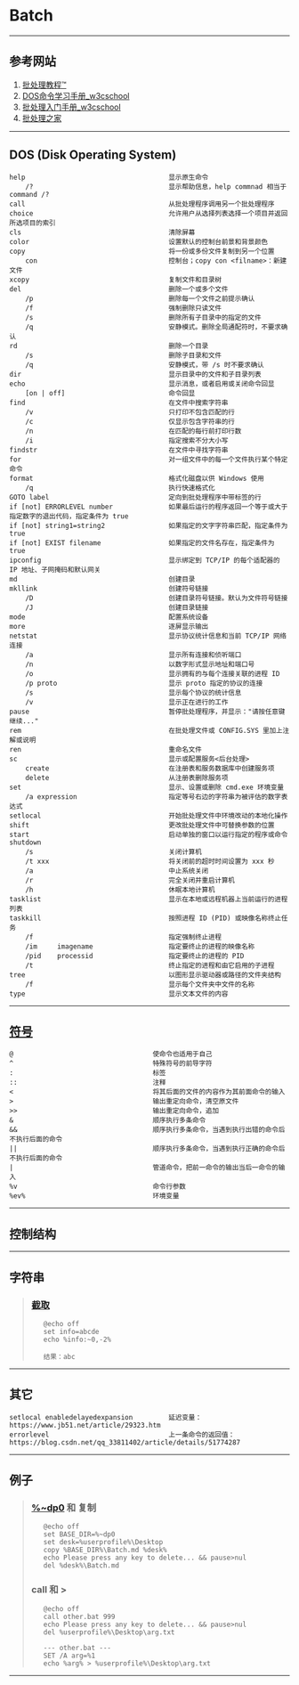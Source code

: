 # Batch
---
## 参考网站
1. [批处理教程™](https://www.yiibai.com/batch_script)
2. [DOS命令学习手册_w3cschool](https://www.w3cschool.cn/dosmlxxsc1/)
3. [批处理入门手册_w3cschool](https://www.w3cschool.cn/pclrmsc/)
4. [批处理之家](http://www.bathome.net/)
---
## DOS (Disk Operating System)
```
help                                    显示原生命令
    /?                                  显示帮助信息，help commnad 相当于 command /?
call                                    从批处理程序调用另一个批处理程序
choice                                  允许用户从选择列表选择一个项目并返回所选项目的索引
cls                                     清除屏幕
color                                   设置默认的控制台前景和背景颜色
copy                                    将一份或多份文件复制到另一个位置
    con                                 控制台；copy con <filname>：新建文件
xcopy                                   复制文件和目录树
del                                     删除一个或多个文件
    /p                                  删除每一个文件之前提示确认
    /f                                  强制删除只读文件
    /s                                  删除所有子目录中的指定的文件
    /q                                  安静模式。删除全局通配符时，不要求确认
rd                                      删除一个目录
    /s                                  删除子目录和文件
    /q                                  安静模式，带 /s 时不要求确认
dir                                     显示目录中的文件和子目录列表
echo                                    显示消息，或者启用或关闭命令回显
    [on | off]                          命令回显
find                                    在文件中搜索字符串
    /v                                  只打印不包含匹配的行
    /c                                  仅显示包含字符串的行
    /n                                  在匹配的每行前打印行数
    /i                                  指定搜索不分大小写
findstr                                 在文件中寻找字符串
for                                     对一组文件中的每一个文件执行某个特定命令
format                                  格式化磁盘以供 Windows 使用
    /q                                  执行快速格式化
GOTO label                              定向到批处理程序中带标签的行
if [not] ERRORLEVEL number              如果最后运行的程序返回一个等于或大于指定数字的退出代码，指定条件为 true
if [not] string1=string2                如果指定的文字字符串匹配，指定条件为 true
if [not] EXIST filename                 如果指定的文件名存在，指定条件为 true
ipconfig                                显示绑定到 TCP/IP 的每个适配器的 IP 地址、子网掩码和默认网关
md                                      创建目录
mkllink                                 创建符号链接
    /D                                  创建目录符号链接。默认为文件符号链接
    /J                                  创建目录链接
mode                                    配置系统设备
more                                    逐屏显示输出
netstat                                 显示协议统计信息和当前 TCP/IP 网络连接
    /a                                  显示所有连接和侦听端口
    /n                                  以数字形式显示地址和端口号
    /o                                  显示拥有的与每个连接关联的进程 ID
    /p proto                            显示 proto 指定的协议的连接
    /s                                  显示每个协议的统计信息
    /v                                  显示正在进行的工作
pause                                   暂停批处理程序，并显示："请按任意键继续..."
rem                                     在批处理文件或 CONFIG.SYS 里加上注解或说明
ren                                     重命名文件
sc                                      显示或配置服务<后台处理>
    create                              在注册表和服务数据库中创建服务项
    delete                              从注册表删除服务项
set                                     显示、设置或删除 cmd.exe 环境变量
    /a expression                       指定等号右边的字符串为被评估的数字表达式
setlocal                                开始批处理文件中环境改动的本地化操作
shift                                   更改批处理文件中可替换参数的位置
start                                   启动单独的窗口以运行指定的程序或命令
shutdown
    /s                                  关闭计算机
    /t xxx                              将关闭前的超时时间设置为 xxx 秒
    /a                                  中止系统关闭
    /r                                  完全关闭并重启计算机
    /h                                  休眠本地计算机
tasklist                                显示在本地或远程机器上当前运行的进程列表
taskkill                                按照进程 ID (PID) 或映像名称终止任务
    /f                                  指定强制终止进程
    /im     imagename                   指定要终止的进程的映像名称
    /pid    processid                   指定要终止的进程的 PID
    /t                                  终止指定的进程和由它启用的子进程
tree                                    以图形显示驱动器或路径的文件夹结构
    /f                                  显示每个文件夹中文件的名称
type                                    显示文本文件的内容
```
---
## [符号](https://www.cnblogs.com/liangxiaofeng/p/5028727.html)
    @                                   使命令也适用于自己
    ^                                   特殊符号的前导字符
    :                                   标签
    ::                                  注释
    <                                   将其后面的文件的内容作为其前面命令的输入
    >                                   输出重定向命令，清空原文件
    >>                                  输出重定向命令，追加
    &                                   顺序执行多条命令
    &&                                  顺序执行多条命令，当遇到执行出错的命令后不执行后面的命令
    ||                                  顺序执行多条命令，当遇到执行正确的命令后不执行后面的命令
    |                                   管道命令，把前一命令的输出当后一命令的输入
    %v                                  命令行参数
    %ev%                                环境变量
---
## 控制结构

---

## 字符串
>### [截取](https://www.jb51.net/article/52744.htm)
>```
>    @echo off
>    set info=abcde
>    echo %info:~0,-2%
>    
>    结果：abc
>```
---
## 其它
    setlocal enabledelayedexpansion         延迟变量：https://www.jb51.net/article/29323.htm
    errorlevel                              上一条命令的返回值：https://blog.csdn.net/qq_33811402/article/details/51774287
---
## 例子
>### [%~dp0](https://www.cnblogs.com/cnpirate/p/5282324.html) 和 复制
>```
>    @echo off
>    set BASE_DIR=%~dp0
>    set desk=%userprofile%\Desktop
>    copy %BASE_DIR%\Batch.md %desk%
>    echo Please press any key to delete... && pause>nul
>    del %desk%\Batch.md
>```
>### call 和 >
>```
>    @echo off
>    call other.bat 999
>    echo Please press any key to delete... && pause>nul
>    del %userprofile%\Desktop\arg.txt
>    
>    --- other.bat ---
>    SET /A arg=%1
>    echo %arg% > %userprofile%\Desktop\arg.txt
>```
---